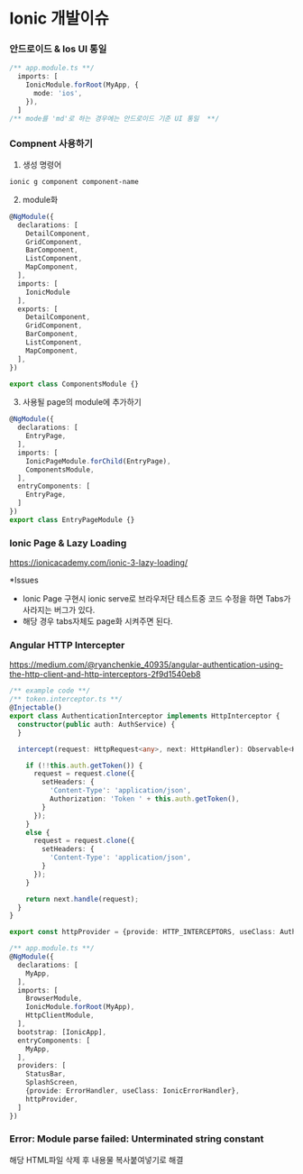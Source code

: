 
# Ionic 개발이슈

### 안드로이드 & Ios UI 통일

~~~typescript
/** app.module.ts **/
  imports: [
    IonicModule.forRoot(MyApp, {
      mode: 'ios',
    }),
  ]
/** mode를 'md'로 하는 경우에는 안드로이드 기준 UI 통일  **/
~~~

### Compnent 사용하기

1. 생성 명령어
~~~
ionic g component component-name
~~~

2. module화
~~~typescript
@NgModule({
  declarations: [
    DetailComponent,
    GridComponent,
    BarComponent,
    ListComponent,
    MapComponent,
  ],
  imports: [
    IonicModule
  ],
  exports: [
    DetailComponent,
    GridComponent,
    BarComponent,
    ListComponent,
    MapComponent,
  ],
})

export class ComponentsModule {}
~~~

3. 사용될 page의 module에 추가하기

~~~typescript
@NgModule({
  declarations: [
    EntryPage,
  ],
  imports: [
    IonicPageModule.forChild(EntryPage),
    ComponentsModule,
  ],
  entryComponents: [
    EntryPage,
  ]
})
export class EntryPageModule {}
~~~

### Ionic Page & Lazy Loading

https://ionicacademy.com/ionic-3-lazy-loading/

*Issues
  - Ionic Page 구현시 ionic serve로 브라우저단 테스트중 코드 수정을 하면 Tabs가 사라지는 버그가 있다.
  - 해당 경우 tabs자체도 page화 시켜주면 된다.
  

### Angular HTTP Intercepter

https://medium.com/@ryanchenkie_40935/angular-authentication-using-the-http-client-and-http-interceptors-2f9d1540eb8

~~~typescript
/** example code **/
/** token.interceptor.ts **/
@Injectable()
export class AuthenticationInterceptor implements HttpInterceptor {
  constructor(public auth: AuthService) {
  }

  intercept(request: HttpRequest<any>, next: HttpHandler): Observable<HttpEvent<any>> {

    if (!!this.auth.getToken()) {
      request = request.clone({
        setHeaders: {
          'Content-Type': 'application/json',
          Authorization: 'Token ' + this.auth.getToken(),
        }
      });
    }
    else {
      request = request.clone({
        setHeaders: {
          'Content-Type': 'application/json',
        }
      });
    }

    return next.handle(request);
  }
}

export const httpProvider = {provide: HTTP_INTERCEPTORS, useClass: AuthenticationInterceptor, multi: true};

/** app.module.ts **/
@NgModule({
  declarations: [
    MyApp,
  ],
  imports: [
    BrowserModule,
    IonicModule.forRoot(MyApp),
    HttpClientModule,
  ],
  bootstrap: [IonicApp],
  entryComponents: [
    MyApp,
  ],
  providers: [
    StatusBar,
    SplashScreen,
    {provide: ErrorHandler, useClass: IonicErrorHandler},
    httpProvider,
  ]
})
~~~


### Error: Module parse failed: Unterminated string constant
해당 HTML파일 삭제 후 내용물 복사붙여넣기로 해결

